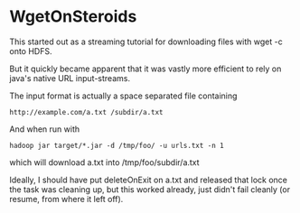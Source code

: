 WgetOnSteroids
==============

This started out as a streaming tutorial for downloading files with wget -c onto HDFS.

But it quickly became apparent that it was vastly more efficient to rely on java's native URL input-streams.

The input format is actually a space separated file containing

`http://example.com/a.txt /subdir/a.txt`

And when run with

`hadoop jar target/*.jar -d /tmp/foo/ -u urls.txt -n 1`

which will download a.txt into /tmp/foo/subdir/a.txt

Ideally, I should have put deleteOnExit on a.txt and released that lock once the task was cleaning up, but this worked already, just didn't fail cleanly (or resume, from where it left off).

